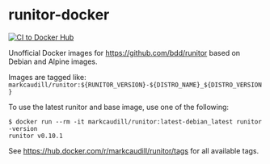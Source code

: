 # runitor-docker

[![CI to Docker Hub](https://github.com/markcaudill/runitor-docker/actions/workflows/ci.yml/badge.svg?branch=main)](https://github.com/markcaudill/runitor-docker/actions/workflows/ci.yml)

Unofficial Docker images for <https://github.com/bdd/runitor> based on Debian and Alpine images.

Images are tagged like: `markcaudill/runitor:${RUNITOR_VERSION}-${DISTRO_NAME}_${DISTRO_VERSION}`

To use the latest runitor and base image, use one of the following:

```shell
$ docker run --rm -it markcaudill/runitor:latest-debian_latest runitor -version
runitor v0.10.1
```

See <https://hub.docker.com/r/markcaudill/runitor/tags> for all available tags.
